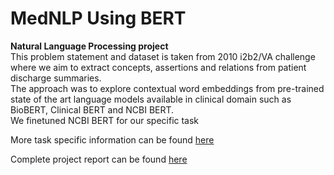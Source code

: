 # MedNLP Using BERT<br>
**Natural Language Processing project**<br>
This problem statement and dataset is taken from 2010 i2b2/VA challenge where we aim to extract concepts, assertions and relations from patient discharge summaries. <br>
The approach was to explore contextual word embeddings from pre-trained state of the art language models available in clinical domain such as BioBERT, Clinical BERT and NCBI BERT.<br>
We finetuned NCBI BERT for our specific task<br>

More task specific information can be found [here](https://github.com/ManasRMohanty/CS6120/blob/main/i2b2%20task%20description.pdf)<br>

Complete project report can be found [here](https://github.com/ManasRMohanty/CS6120/blob/main/NLP_Project_Report.pdf)
